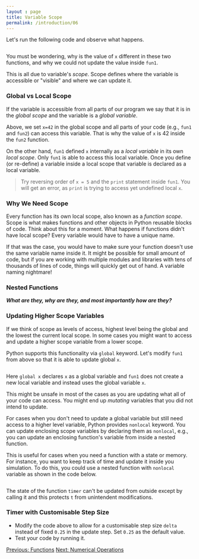 ```yaml
---
layout : page
title: Variable Scope
permalink: /introduction/06
---
```


Let's run the following code and observe what happens.

<div class="language-python highlighter-rouge">
<pre class="highlight"><script type="py-editor" worker>
def fun1():
    x = 5
    print(f"x = {x} inside fun1")

def fun2():
    print(f"x = {x} inside fun2")

x = 42

print(f"x = {x} before")
fun1()
print(f"x = {x} after")

print('-'*10) # prints dashes '-'

print(f"x = {x} before")
fun2()
print(f"x = {x} after")
</script></pre></div>

You must be wondering, why is the value of `x` different in these two functions,
and why we could not update the value inside `fun1`.

This is all due to variable's *scope*. Scope defines where the variable is
accessible or "visible" and where we can update it.

### Global vs Local Scope

If the variable is accessible from all parts of our program we say that it is
in the *global scope* and the variable is a *global variable*.

Above, we set `x=42` in the global scope and all parts of your code (e.g., `fun1`
and `fun2`) can access this variable. That is why the value of `x` is 42 inside the
`fun2` function.

On the other hand, `fun1` defined `x` internally as a *local variable* in its
own *local scope*. Only `fun1` is able to access this local variable. Once you
define (or re-define) a variable inside a local scope that variable is declared
as a local variable.

> Try reversing order of `x = 5` and the `print` statement
inside `fun1`. You will get an error, as `print` is trying to access yet undefined
local `x`.

### Why We Need Scope

Every function has its own local scope, also known as a *function scope*. Scope
is what makes functions and other objects in Python reusable blocks of code.
Think about this for a moment. What happens if functions didn't have local scope?
Every variable would have to have a unique name.

If that was the case, you would have to make sure your function doesn't use the same
variable name inside it. It might be possible for small amount of code, but if you
are working with multiple modules and libraries with tens of thousands of lines of
code, things will quickly get out of hand. A variable naming nightmare!

### Nested Functions

***What are they, why are they, and most importantly how are they?***

### Updating Higher Scope Variables

If we think of scope as levels of access, highest level being the global and the
lowest the current local scope. In some cases you might want to access and update
a higher scope variable from a lower scope.

Python supports this functionality via `global` keyword. Let's modify `fun1` from
above so that it is able to update global `x`.

<div class="language-python highlighter-rouge">
<pre class="highlight"><script type="py-editor" worker>
def fun1():
    global x
    x = 5
    print(f"x = {x} inside fun1")

x = 42
print(f"x = {x} before")

fun1()

print(f"x = {x} after")
</script></pre></div>

Here `global x` declares `x` as a global variable and `fun1` does not create a new
local variable and instead uses the global variable `x`.

This might be unsafe in most of the cases as you are updating what all of your code
can access. You might end up *mutating* variables that you did not intend to update.

For cases when you don't need to update a global variable but still need access
to a higher level variable, Python provides `nonlocal` keyword. You can update
enclosing scope variables by declaring them as `nonlocal`, e.g., you can update
an enclosing function's variable from inside a nested function.

This is useful for cases when you need a function with a state or memory. For
instance, you want to keep track of time and update it inside you simulation.
To do this, you could use a nested function with `nonlocal` variable as shown
in the code below.

<div class="language-python highlighter-rouge">
<pre class="highlight"><script type="py-editor" worker>
def get_timer(start=0):
    t = start # keep track of time
    def step():
        nonlocal t
        t = t + 0.25 # update time
        return t

    return step 

t_start = 0
timer = get_timer(t_start)

print("simulation starting; t=", t_start)

t_sec = timer()
print("simulation step 1: t=", t_sec)
t_sec = timer()
print("simulation step 2: t=", t_sec)
t_sec = timer()
print("simulation step 3: t=", t_sec)
</script></pre></div>

The state of the function `timer` can't be updated from outside except by calling
it and this protects `t` from unintendent modifications.

### Timer with Customisable Step Size

- Modify the code above to allow for a customisable step size `delta` instead of
fixed `0.25` in the update step. Set `0.25` as the default value.
- Test your code by running it.

<div class="prevnextlinks">
    <a id="previous" href="05">Previous: Functions</a>
    <a id="next" href="07">Next: Numerical Operations</a>
</div>
<script src="{{ '/assets/js/navigation.js' | relative_url }}" defer></script>
